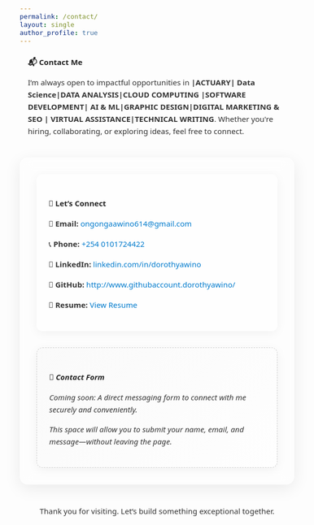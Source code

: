 ```yaml
---
permalink: /contact/
layout: single
author_profile: true
---
```


<style>
  body, h1, h2, p, li {
    font-family: 'Segoe UI', Roboto, Helvetica, Arial, sans-serif;
    font-size: 15px;
    color: #333;
    line-height: 1.6;
  }

  section {
    max-width: 1000px;
    margin: 0 auto 2.5rem auto;
    padding: 0 1rem;
  }

  .glass-card {
    display: flex;
    justify-content: space-between;
    gap: 2rem;
    backdrop-filter: blur(12px);
    background: rgba(255, 255, 255, 0.25);
    border: 1px solid rgba(255, 255, 255, 0.3);
    border-radius: 16px;
    box-shadow: 0 8px 32px rgba(0, 0, 0, 0.08);
    padding: 2rem;
    overflow: hidden;
    flex-wrap: wrap;
  }

  .glass-column {
    flex: 1 1 45%;
    background: rgba(255, 255, 255, 0.4);
    border-radius: 12px;
    padding: 1.5rem;
    box-shadow: 0 4px 20px rgba(0, 0, 0, 0.05);
  }

  h1, h2 {
    font-weight: 600;
    color: #222;
    margin-bottom: 1rem;
  }

  ul.contact-list {
    list-style: none;
    padding-left: 0;
  }

  ul.contact-list li {
    margin-bottom: 1rem;
  }

  .coming-soon {
    font-style: italic;
    background: linear-gradient(135deg, rgba(240, 240, 240, 0.3), rgba(255, 255, 255, 0.3));
    border: 1px dashed #ccc;
  }

  a {
    color: #007acc;
    text-decoration: none;
  }

  a:hover {
    text-decoration: underline;
  }

  @media (max-width: 768px) {
    .glass-column {
      flex: 1 1 100%;
    }
  }
</style>

<section>
  <h1>📬 Contact Me</h1>
  <p>I’m always open to impactful opportunities in <strong>|ACTUARY| Data Science|DATA ANALYSIS|CLOUD COMPUTING |SOFTWARE DEVELOPMENT| AI & ML|GRAPHIC DESIGN|DIGITAL MARKETING & SEO | VIRTUAL ASSISTANCE|TECHNICAL WRITING</strong>. Whether you're hiring, collaborating, or exploring ideas, feel free to connect.</p>
</section>

<section class="glass-card">
  <!-- Left Column -->
  <div class="glass-column">
    <h2>🤝 Let’s Connect</h2>
    <ul class="contact-list">
      <li>📧 <strong>Email:</strong> <a href="mailto:ongongaawino614@gmail.com">ongongaawino614@gmail.com</a></li>
      <li>📞 <strong>Phone:</strong> <a href="tel:+254101724422">+254 0101724422</a></li>
      <li>💼 <strong>LinkedIn:</strong> <a href="https://www.linkedin.com/in/dorothyawino/" target="_blank">linkedin.com/in/dorothyawino</a></li>
      <li>🐙 <strong>GitHub:</strong> <a href="http://www.githubaccount.dorothyawino/" target="_blank">http://www.githubaccount.dorothyawino/</a></li>
      <li>📁 <strong>Resume:</strong> <a href="/resume/">View Resume</a></li>
    </ul>
  </div>

  <!-- Right Column -->
  <div class="glass-column coming-soon">
    <h2>📝 Contact Form</h2>
    <p>Coming soon: A direct messaging form to connect with me securely and conveniently.</p>
    <p>This space will allow you to submit your name, email, and message—without leaving the page.</p>
  </div>
</section>

<section>
  <p style="text-align: center;">Thank you for visiting. Let’s build something exceptional together.</p>
</section>
